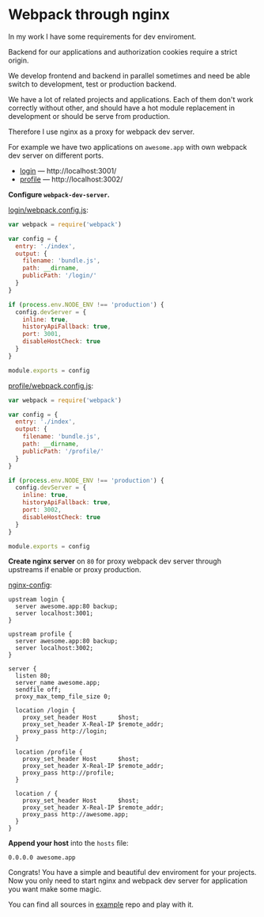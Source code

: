 # Webpack through nginx

In my work I have some requirements for dev enviroment.

Backend for our applications and authorization cookies require a strict origin.

We develop frontend and backend in parallel sometimes
and need be able switch to development, test or production backend.

We have a lot of related projects and applications.
Each of them don't work correctly without other,
and should have a hot module replacement in development or should be serve from production.

Therefore I use nginx as a proxy for webpack dev server.

For example we have two applications on `awesome.app` with own webpack dev server on different ports.

* [login](https://github.com/andrepolischuk/webpack-through-nginx-example/tree/master/login) — http://localhost:3001/
* [profile](https://github.com/andrepolischuk/webpack-through-nginx-example/tree/master/profile) — http://localhost:3002/

**Configure `webpack-dev-server`.**

[login/webpack.config.js](https://github.com/andrepolischuk/webpack-through-nginx-example/blob/master/login/webpack.config.js):

```js
var webpack = require('webpack')

var config = {
  entry: './index',
  output: {
    filename: 'bundle.js',
    path: __dirname,
    publicPath: '/login/'
  }
}

if (process.env.NODE_ENV !== 'production') {
  config.devServer = {
    inline: true,
    historyApiFallback: true,
    port: 3001,
    disableHostCheck: true
  }
}

module.exports = config
```

[profile/webpack.config.js](https://github.com/andrepolischuk/webpack-through-nginx-example/blob/master/profile/webpack.config.js):

```js
var webpack = require('webpack')

var config = {
  entry: './index',
  output: {
    filename: 'bundle.js',
    path: __dirname,
    publicPath: '/profile/'
  }
}

if (process.env.NODE_ENV !== 'production') {
  config.devServer = {
    inline: true,
    historyApiFallback: true,
    port: 3002,
    disableHostCheck: true
  }
}

module.exports = config
```

**Create nginx server** on `80` for proxy webpack dev server through upstreams if enable or proxy production.

[nginx-config](https://github.com/andrepolischuk/webpack-through-nginx-example/blob/master/nginx-config):

```
upstream login {
  server awesome.app:80 backup;
  server localhost:3001;
}

upstream profile {
  server awesome.app:80 backup;
  server localhost:3002;
}

server {
  listen 80;
  server_name awesome.app;
  sendfile off;
  proxy_max_temp_file_size 0;

  location /login {
    proxy_set_header Host      $host;
    proxy_set_header X-Real-IP $remote_addr;
    proxy_pass http://login;
  }

  location /profile {
    proxy_set_header Host      $host;
    proxy_set_header X-Real-IP $remote_addr;
    proxy_pass http://profile;
  }

  location / {
    proxy_set_header Host      $host;
    proxy_set_header X-Real-IP $remote_addr;
    proxy_pass http://awesome.app;
  }
}
```

**Append your host** into the `hosts` file:

```
0.0.0.0 awesome.app
```

Congrats! You have a simple and beautiful dev enviroment for your projects.
Now you only need to start nginx and webpack dev server for application you want make some magic.

You can find all sources in [example](https://github.com/andrepolischuk/webpack-through-nginx-example) repo and play with it.
